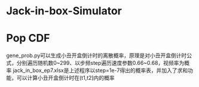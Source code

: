 # Jack-in-box-Simulator

# Pop CDF
gene_prob.py可以生成小丑开盒倒计时的离散概率，原理是对小丑开盒倒计时公式，分别遍历随机数0~299、以步频step遍历速度参数0.66~0.68，视频率为概率
jack_in_box_ep7.xlsx是上述程序以step=1e-7得出的概率表，并加入了求和功能，可以计算小丑开盒倒计时在(t1,t2]内的概率
